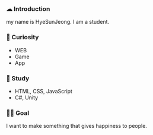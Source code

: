 <h3>☁ Introduction</h3>
<p>my name is HyeSunJeong. I am a student.</p>
<h3>🔎 Curiosity</h3>
<p>
  <ul>
   <li>WEB</li>
   <li>Game</li>
   <li>App</li>
  </ul>
</p>
<h3>📝 Study</h3>
<p>
  <ul>
    <li>HTML, CSS, JavaScript</li>
    <li>C#, Unity</li>
  </ul>
</p>
<h3>🏴‍☠️ Goal</h3>
<p>I want to make something that gives happiness to people. </p>
  

<!--
**HyeSunJeong/HyeSunJeong** is a ✨ _special_ ✨ repository because its `README.md` (this file) appears on your GitHub profile.

Here are some ideas to get you started:

- 🔭 I’m currently working on ...
- 🌱 I’m currently learning ...
- 👯 I’m looking to collaborate on ...
- 🤔 I’m looking for help with ...
- 💬 Ask me about ...
- 📫 How to reach me: ...
- 😄 Pronouns: ...
- ⚡ Fun fact: ...
-->
